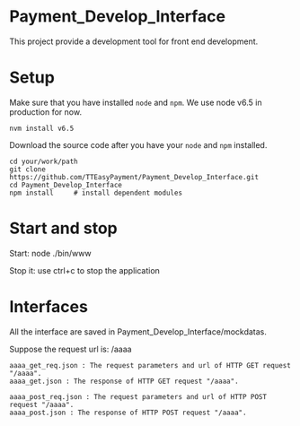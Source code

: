 # Payment_Develop_Interface
This project provide a development tool for front end development.

# Setup

Make sure that you have installed `node` and `npm`. We use node v6.5 in production for now. 

    nvm install v6.5

Download the source code after you have your `node` and `npm` installed.

    cd your/work/path
    git clone https://github.com/TTEasyPayment/Payment_Develop_Interface.git
    cd Payment_Develop_Interface
    npm install     # install dependent modules

# Start and stop

Start:
    node ./bin/www

Stop it:
    use ctrl+c to stop the application

# Interfaces

All the interface are saved in Payment_Develop_Interface/mockdatas.

Suppose the request url is: /aaaa

    aaaa_get_req.json : The request parameters and url of HTTP GET request "/aaaa".
    aaaa_get.json : The response of HTTP GET request "/aaaa".

    aaaa_post_req.json : The request parameters and url of HTTP POST request "/aaaa".
    aaaa_post.json : The response of HTTP POST request "/aaaa".


